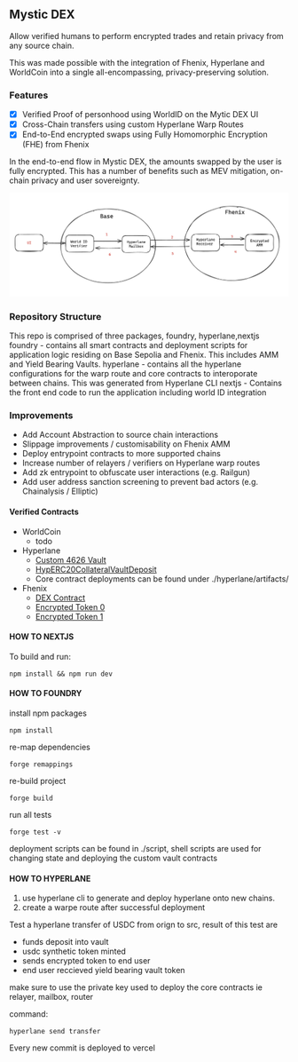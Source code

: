 ## Mystic DEX

Allow verified humans to perform encrypted trades and retain privacy from any source chain.

This was made possible with the integration of Fhenix, Hyperlane and WorldCoin into a single all-encompassing, privacy-preserving solution.

### Features
- [x] Verified Proof of personhood using WorldID on the Mytic DEX UI
- [x] Cross-Chain transfers using custom Hyperlane Warp Routes
- [x] End-to-End encrypted swaps using Fully Homomorphic Encryption (FHE) from Fhenix

In the end-to-end flow in Mystic DEX, the amounts swapped by the user is fully encrypted. This has a number of benefits such as MEV mitigation, on-chain privacy and user sovereignty.

![E2EFlow](/assets/E2EFlow.png)

### Repository Structure
This repo is comprised of three packages, foundry, hyperlane,nextjs
foundry - contains all smart contracts and deployment scripts for application logic residing on Base Sepolia and Fhenix. This includes AMM and Yield Bearing Vaults.
hyperlane - contains all the hyperlane configurations for the warp route and core contracts to interoporate between chains. This was generated from Hyperlane CLI
nextjs - Contains the front end code to run the application including world ID integration

### Improvements
- Add Account Abstraction to source chain interactions
- Slippage improvements / customisability on Fhenix AMM
- Deploy entrypoint contracts to more supported chains
- Increase number of relayers / verifiers on Hyperlane warp routes
- Add zk entrypoint to obfuscate user interactions (e.g. Railgun)
- Add user address sanction screening to prevent bad actors (e.g. Chainalysis / Elliptic)

#### Verified Contracts 
- WorldCoin
  - todo
- Hyperlane
  - [Custom 4626 Vault](https://sepolia.basescan.org/address/0x0654a01d6845e2a157ceac89f16bed32af4b9638 )
  - [HypERC20CollateralVaultDeposit](https://sepolia.basescan.org/address/0x2b3b6f41e68bccebea6530d9978afadea1c58567#code)
  - Core contract deployments can be found under ./hyperlane/artifacts/
- Fhenix
  - [DEX Contract](https://explorer.testnet.fhenix.zone/address/0x8F1682410E2B5187D28b92280F38eff74868741d?tab=contract)
  - [Encrypted Token 0](https://explorer.testnet.fhenix.zone/address/0xF6463C63DE5aA98B004E8625adfEC06c662955E1?tab=contract)
  - [Encrypted Token 1](https://explorer.testnet.fhenix.zone/address/0xDF17B9821dBA7ce2cAdA171F70ad52526246B6c8?tab=contract)

#### HOW TO NEXTJS
To build and run:
```
npm install && npm run dev
```

#### HOW TO FOUNDRY
install npm packages
```
npm install
```

re-map dependencies
```
forge remappings
```

re-build project
```
forge build
```

run all tests
```
forge test -v
```


deployment scripts can be found in ./script, shell scripts are used for changing state and deploying the custom vault contracts

#### HOW TO HYPERLANE

1) use hyperlane cli to generate and deploy hyperlane onto new chains.
2) create a warpe route after successful deployment

Test a hyperlane transfer of USDC from orign to src, result of this test are
- funds deposit into vault
- usdc synthetic token minted
- sends encrypted token to end user
- end user reccieved yield bearing vault token

make sure to use the private key used to deploy the core contracts ie relayer, mailbox, router

command:
```
hyperlane send transfer
```

Every new commit is deployed to vercel